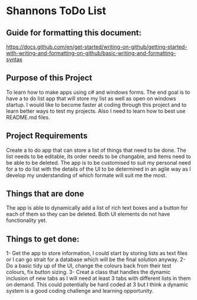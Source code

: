 # Shannons ToDo List

## Guide for formatting this document:
https://docs.github.com/en/get-started/writing-on-github/getting-started-with-writing-and-formatting-on-github/basic-writing-and-formatting-syntax

## Purpose of this Project
To learn how to make apps using c# and windows forms. The end goal is to have a to do list app that will store my list as well as open on windows startup. I would like to become faster at coding through this project and to learn better ways to test my projects. Also I need to learn how to best use README.md files.

## Project Requirements
Create a to do app that can store a list of things that need to be done. The list needs to be editable, its order needs to be changable, and items need to be able to be deleted. The app is to be customised to suit my personal need for a to do list with the details of the UI to be determined in an agile way as I develop my understanding of which formate will suit me the most.

## Things that are done
The app is able to dynamically add a list of rich text boxes and a button for each of them so they can be deleted. Both UI elements do not have functionality yet.

## Things to get done:
1- Get the app to store information, I could start by storing lists as text files or I can go strait for a database which will be the final solution anyway.
2- Do a basic tidy up of the UI, change the colours back from their test colours, fix button sizing.
3- Creat a class that handles the dynamic inclusion of new tabs as I will need at least 3 tabs with different lists in them on demand. This could potentially be hard coded at 3 but I think a dynamic system is a good coding challenge and learning opportunity.
